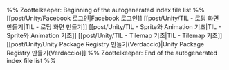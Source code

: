%% Zoottelkeeper: Beginning of the autogenerated index file list  %%
 [[post/Unity/Facebook 로그인|Facebook 로그인]]
 [[post/Unity/TIL - 로딩 화면 만들기|TIL - 로딩 화면 만들기]]
 [[post/Unity/TIL - Sprite와 Animation 기초|TIL - Sprite와 Animation 기초]]
 [[post/Unity/TIL - Tilemap 기초|TIL - Tilemap 기초]]
 [[post/Unity/Unity Package Registry 만들기(Verdaccio)|Unity Package Registry 만들기(Verdaccio)]]
%% Zoottelkeeper: End of the autogenerated index file list  %%
